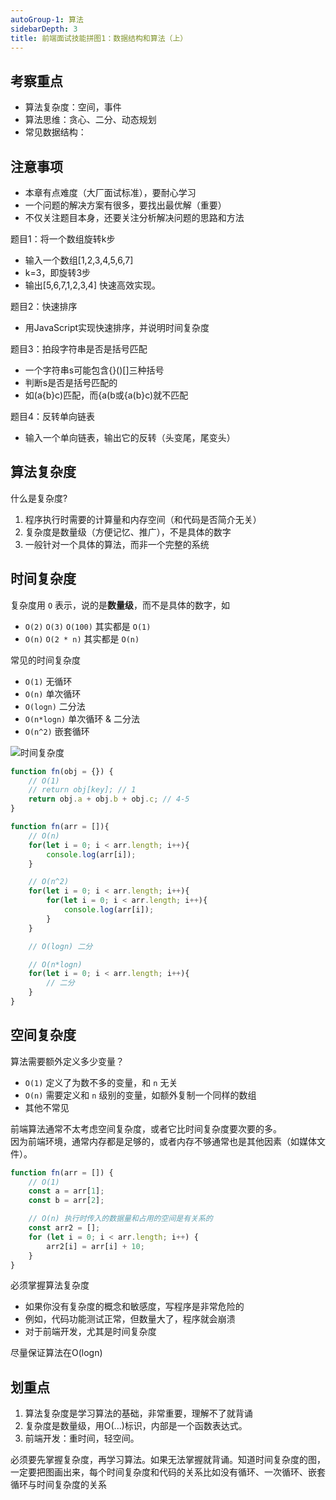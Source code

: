 ```yaml
---
autoGroup-1: 算法
sidebarDepth: 3
title: 前端面试技能拼图1：数据结构和算法（上）
---
```



## 考察重点
- 算法复杂度：空间，事件
- 算法思维：贪心、二分、动态规划
- 常见数据结构：

## 注意事项
- 本章有点难度（大厂面试标准），要耐心学习
- 一个问题的解决方案有很多，要找出最优解（重要）
- 不仅关注题目本身，还要关注分析解决问题的思路和方法

题目1：将一个数组旋转k步
- 输入一个数组[1,2,3,4,5,6,7]
- k=3，即旋转3步
- 输出[5,6,7,1,2,3,4]
快速高效实现。

题目2：快速排序
- 用JavaScript实现快速排序，并说明时间复杂度

题目3：拍段字符串是否是括号匹配
- 一个字符串s可能包含{}()[]三种括号
- 判断s是否是括号匹配的
- 如(a{b}c)匹配，而{a(b或{a(b}c)就不匹配

题目4：反转单向链表
- 输入一个单向链表，输出它的反转（头变尾，尾变头）

## 算法复杂度
什么是复杂度?
1. 程序执行时需要的计算量和内存空间（和代码是否简介无关）
2. 复杂度是数量级（方便记忆、推广），不是具体的数字
3. 一般针对一个具体的算法，而非一个完整的系统


## 时间复杂度

复杂度用 `O` 表示，说的是**数量级**，而不是具体的数字，如
- `O(2)` `O(3)` `O(100)` 其实都是 `O(1)`
- `O(n)` `O(2 * n)` 其实都是 `O(n)`

常见的时间复杂度
- `O(1)` 无循环
- `O(n)` 单次循环
- `O(logn)` 二分法
- `O(n*logn)` 单次循环 & 二分法
- `O(n^2)` 嵌套循环

<img :src="$withBase('/algorithms/Theory/时间复杂度.png')" alt="时间复杂度" />


```javascript
function fn(obj = {}) {
    // O(1) 
    // return obj[key]; // 1
    return obj.a + obj.b + obj.c; // 4-5
}

function fn(arr = []){
    // O(n) 
    for(let i = 0; i < arr.length; i++){
        console.log(arr[i]);
    }

    // O(n^2)
    for(let i = 0; i < arr.length; i++){
        for(let i = 0; i < arr.length; i++){
            console.log(arr[i]);
        }
    }

    // O(logn) 二分

    // O(n*logn)
    for(let i = 0; i < arr.length; i++){
        // 二分
    }
}
```

## 空间复杂度

算法需要额外定义多少变量？

- `O(1)` 定义了为数不多的变量，和 `n` 无关
- `O(n)` 需要定义和 `n` 级别的变量，如额外复制一个同样的数组
- 其他不常见

前端算法通常不太考虑空间复杂度，或者它比时间复杂度要次要的多。<br>
因为前端环境，通常内存都是足够的，或者内存不够通常也是其他因素（如媒体文件）。
```javascript
function fn(arr = []) {
    // O(1)
    const a = arr[1];
    const b = arr[2];

    // O(n) 执行时传入的数据量和占用的空间是有关系的
    const arr2 = [];
    for (let i = 0; i < arr.length; i++) {
        arr2[i] = arr[i] + 10;
    }
}
```

必须掌握算法复杂度
- 如果你没有复杂度的概念和敏感度，写程序是非常危险的
- 例如，代码功能测试正常，但数量大了，程序就会崩溃
- 对于前端开发，尤其是时间复杂度

尽量保证算法在O(logn)

## 划重点
1. 算法复杂度是学习算法的基础，非常重要，理解不了就背诵
2. 复杂度是数量级，用O(...)标识，内部是一个函数表达式。
3. 前端开发：重时间，轻空间。

必须要先掌握复杂度，再学习算法。如果无法掌握就背诵。知道时间复杂度的图，一定要把图画出来，每个时间复杂度和代码的关系比如没有循环、一次循环、嵌套循环与时间复杂度的关系